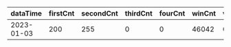 |dataTime|firstCnt|secondCnt|thirdCnt|fourCnt|winCnt|vrate|wrate|
|-|-|-|-|-|-|-|-|
|2023-01-03|200|255|0|0|46042|0%|0%|